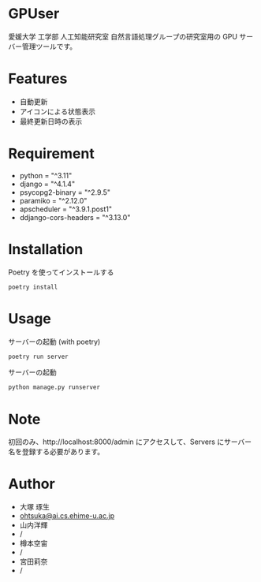 # GPUser

愛媛大学 工学部 人工知能研究室 自然言語処理グループの研究室用の GPU サーバー管理ツールです。

# Features

- 自動更新
- アイコンによる状態表示
- 最終更新日時の表示

# Requirement

- python = "^3.11"
- django = "^4.1.4"
- psycopg2-binary = "^2.9.5"
- paramiko = "^2.12.0"
- apscheduler = "^3.9.1.post1"
- ddjango-cors-headers = "^3.13.0"

# Installation

Poetry を使ってインストールする

```bash
poetry install
```

# Usage

サーバーの起動 (with poetry)

```bash
poetry run server
```

サーバーの起動

```bash
python manage.py runserver
```

# Note

初回のみ、http://localhost:8000/admin にアクセスして、Servers にサーバー名を登録する必要があります。

# Author

- 大塚 琢生
- ohtsuka@ai.cs.ehime-u.ac.jp
- 山内洋輝
- /
- 樽本空宙
- /
- 宮田莉奈
- /
